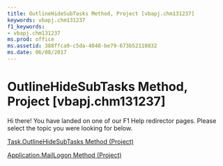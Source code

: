 ```yaml
---
title: OutlineHideSubTasks Method, Project [vbapj.chm131237]
keywords: vbapj.chm131237
f1_keywords:
- vbapj.chm131237
ms.prod: office
ms.assetid: 388ffca9-c5da-4848-be79-673b52110832
ms.date: 06/08/2017
---
```



# OutlineHideSubTasks Method, Project [vbapj.chm131237]

Hi there! You have landed on one of our F1 Help redirector pages. Please select the topic you were looking for below.

[Task.OutlineHideSubTasks Method (Project)](http://msdn.microsoft.com/library/877e8248-3e3f-1816-0799-52fb5cda1d60%28Office.15%29.aspx)

[Application.MailLogon Method (Project)](http://msdn.microsoft.com/library/0047a6ea-ea36-498c-e744-c4c88a08baae%28Office.15%29.aspx)


